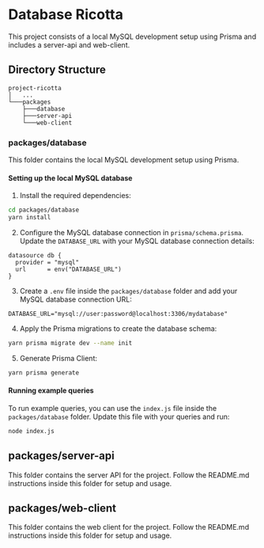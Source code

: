 # Database Ricotta

This project consists of a local MySQL development setup using Prisma and includes a server-api and web-client.

## Directory Structure

```
project-ricotta
│   ...
└───packages
    ├───database
    ├───server-api
    └───web-client
```

### packages/database

This folder contains the local MySQL development setup using Prisma.

#### Setting up the local MySQL database

1. Install the required dependencies:

```sh
cd packages/database
yarn install
```

2. Configure the MySQL database connection in `prisma/schema.prisma`. Update the `DATABASE_URL` with your MySQL database connection details:

```
datasource db {
  provider = "mysql"
  url      = env("DATABASE_URL")
}
```

3. Create a `.env` file inside the `packages/database` folder and add your MySQL database connection URL:

```
DATABASE_URL="mysql://user:password@localhost:3306/mydatabase"
```

4. Apply the Prisma migrations to create the database schema:

```sh
yarn prisma migrate dev --name init
```

5. Generate Prisma Client:

```sh
yarn prisma generate
```

#### Running example queries

To run example queries, you can use the `index.js` file inside the `packages/database` folder. Update this file with your queries and run:

```sh
node index.js
```

## packages/server-api

This folder contains the server API for the project. Follow the README.md instructions inside this folder for setup and usage.

## packages/web-client

This folder contains the web client for the project. Follow the README.md instructions inside this folder for setup and usage.

```

```
